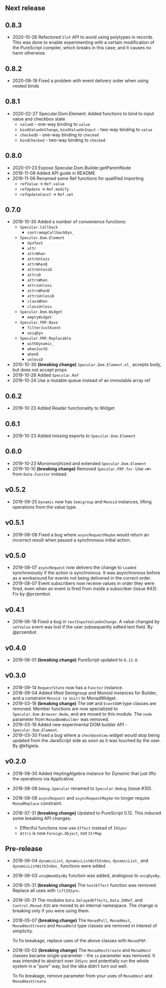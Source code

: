 ## Next release

## 0.8.3

- 2020-10-26 Refactored `Slot` API to avoid using polytypes in records. This was done to enable experimenting with a certain modification of the PureScript compiler, which breaks in this case; and it causes no harm otherwise.

## 0.8.2

- 2020-08-19 Fixed a problem with event delivery order when using nested binds

## 0.8.1

- 2020-02-27 Specular.Dom.Element: Added functions to bind to input value and checkbox state
  - `valueD` - one-way binding to `value`
  - `bindValueOnChange`, `bindValueOnInput` - two-way binding to `value`
  - `checkedD` - one-way binding to `checked`
  - `bindChecked` - two-way binding to `checked`

## 0.8.0

- 2020-01-23 Expose Specular.Dom.Builder.getParentNode
- 2019-11-08 Added API guide in README
- 2019-11-06 Renamed some Ref functions for qualified importing
  - `refValue` -> `Ref.value`
  - `refUpdate` -> `Ref.modify`
  - `refUpdateConst` -> `Ref.set`

## 0.7.0

- 2019-10-30 Added a number of convenience functions:
   * `Specular.Callback`
     * `contramapCallbackDyn_`
   * `Specular.Dom.Element`
     *  `dynText`
     *  `attr`
     *  `attrWhen`
     *  `attrUnless`
     *  `attrWhenD`
     *  `attrUnlessD`
     *  `attrsD`
     *  `attrsWhen`
     *  `attrsUnless`
     *  `attrsWhenD`
     *  `attrsUnlessD`
     *  `classWhen`
     *  `classUnless`
   * `Specular.Dom.Widget`
     * `emptyWidget`
   * `Specular.FRP.Base`
     * `filterJustEvent`
     * `uniqDyn`
   * `Specular.FRP.Replacable`
     * `withDynamic_`
     * `whenJustD`
     * `whenD`
     * `unlessD`
- 2010-10-30 **(breaking change)** `Specular.Dom.Element.el_` accepts body, but does not accept props
- 2019-10-28 Added `Specular.Ref`
- 2019-10-24 Use a mutable queue instead of an immutable array ref

## 0.6.2

- 2019-10-23 Added Reader functionality to Widget

## 0.6.1

- 2019-10-23 Added missing exports to `Specular.Dom.Element`

## 0.6.0

- 2019-10-23 Monomorphized and extended `Specular.Dom.Element`
- 2019-10-10 **(breaking change)** Removed `Specular.FRP.for`. Use `<#>` from `Data.Functor` instead.

## v0.5.2

- 2019-09-25 `Dynamic` now has `Semigroup` and `Monoid` instances, lifting operations from the value type.

## v0.5.1

- 2019-08-08 Fixed a bug where `asyncRequestMaybe` would return an incorrect
  result when passed a synchronous initial action.

## v0.5.0

- 2019-08-07 `asyncRequest` now delivers the change to `Loaded` synchronously if
  the action is synchronous. It was asynchronous before as a workaround for
  events not being delivered in the correct order.
- 2019-08-07 Event subscribers now receive values in order they were fired, even
  when an event is fired from inside a subscriber (issue #43). Fix by @przembot.

## v0.4.1

- 2019-06-18 Fixed a bug in `textInputValueOnChange`. A value changed by
  `setValue` event was lost if the user subsequently edited text field. By
  @przembot

## v0.4.0

- 2019-06-01 **(breaking change)** PureScript updated to `0.13.0`.

## v0.3.0

- 2018-09-14 `RequestState` now has a `Functor` instance.
- 2018-09-04 Added lifted Semigroup and Monoid instances for Builder, and a constraint `Monoid (m Unit)` to MonadWidget.
- 2019-03-18  **(breaking change)** The `DOM` and `EventDOM` type classes are
  removed. Member functions are now specialized to `Specular.Dom.Browser.Node`,
  and are moved to this module. The `node` parameter from `MonadDomBuilder` was
  removed.
- 2019-03-19 Added new experimental DOM builder API - `Specular.Dom.Element`.
- 2019-03-30 Fixed a bug where a `checkboxView` widget would stop being updated
  from the JavaScript side as soon as it was touched by the user. By @kfigiela.

## v0.2.0

- 2018-08-30 Added HeytingAlgebra instance for Dynamic that just lifts the operations via Applicative.

- 2018-08-08 `Debug.Specular` renamed to `Specular.Debug` (issue #30).

- 2018-08-08 `asyncRequest` and `asyncRequestMaybe` no longer require `MonadReplace` constraint.

- 2018-07-31 **(breaking change)** Updated to PureScript 0.12. This induced some breaking API changes:

   - Effectful functions now use `Effect` instead of `IOSync`
   - `Attrs` is now `Foreign.Object`, not `StrMap`

## Pre-release

- 2018-06-04 `dynamicList`, `dynamicListWithIndex`, `dynamicList_` and
  `dynamicListWithIndex_` functions were added.

- 2018-06-03 `uniqWeakDynBy` function was added, analogous to `uniqDynBy`.

- 2018-05-31 **(breaking change)** The `hostEffect` function was removed.
  Replace all uses with `liftIOSync`.

- 2018-05-31 The modules `Data.DelayedEffects`, `Data.IORef`, and
  `Control.Monad.RIO` are moved to an internal namespace. The change is breaking
  only if you were using them.

- 2018-05-07 **(breaking change)** The `MonadPull`, `MonadHost`,
  `MonadHostCreate` and `MonadHold` type classes are removed in interest of
  simplicity.

  To fix breakage, replace uses of the above classes with `MonadFRP`.

- 2018-05-02 **(breaking change)** The `MonadHostCreate` and `MonadHost` classes
  became single-parameter - the `io` parameter was removed. It was intended to
  abstract over `IOSync` and potentially run the whole system in a "pure" way,
  but the idea didn't turn out well.

  To fix breakage, remove parameter from your uses of `MonadHost` and
  `MonadHostCreate`.
